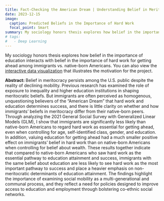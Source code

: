 ```yaml
---
title: Fact-Checking the American Dream | Understanding Belief in Meritocracy Among Immigrants in the U.S.
date: 2023-12-15
image:
  caption: Predicted Beliefs in the Importance of Hard Work
  focal_point: Smart
summary: My sociology honors thesis explores how belief in the importance of education interacts with belief in the importance of hard work for getting ahead among immigrants vs. native-born Americans.
# tags:
#   - Deep Learning
---
```

My sociology honors thesis explores how belief in the importance of education interacts with belief in the importance of hard work for getting ahead among immigrants vs. native-born Americans. You can also view the [interactive data visualization](https://hanwenz.shinyapps.io/Fact_Checking_the_American_Dream/) that illustrates the motivation for the project.

<b>Abstract: </b>Belief in meritocracy persists among the U.S. public despite the reality of declining mobility. Previous research has examined the role of exposure to inequality and higher education institutions in shaping meritocratic beliefs. But immigrants are often perceived as homogenous, unquestioning believers of the “American Dream” that hard work and education determines success, and there is little clarity on whether and how immigrants’ beliefs in meritocracy differ from their native-born peers. Through analyzing the 2021 General Social Survey with Generalized Linear Models (GLM), I show that immigrants are significantly less likely than native-born Americans to regard hard work as essential for getting ahead, even when controlling for age, self-identified class, gender, and education. In addition, valuing education for getting ahead had a much smaller positive effect on immigrants’ belief in hard work than on native-born Americans when controlling for belief about wealth. These results together indicate that compared to native-born Americans who saw hard work as the essential pathway to education attainment and success, immigrants with the same belief about education are less likely to see hard work as the most important pathway to success and place a heavier emphasis on non-meritocratic determinants of education attainment. The findings highlight the importance of examining social mobility as a multi-generational and communal process, and they reflect a need for policies designed to improve access to education and employment through bolstering co-ethnic social networks.